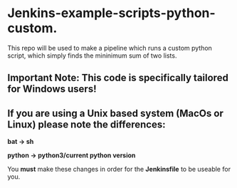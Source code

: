 # Jenkins-example-scripts-python-custom.

This repo will be used to make a pipeline which runs a custom python script, which simply finds the mininimum sum of two lists.

## Important Note: This code is specifically tailored for Windows users!

## If you are using a Unix based system (MacOs or Linux) please note the differences:

**bat -> sh** 

**python -> python3/current python version**

You **must** make these changes in order for the **Jenkinsfile** to be useable for you.
